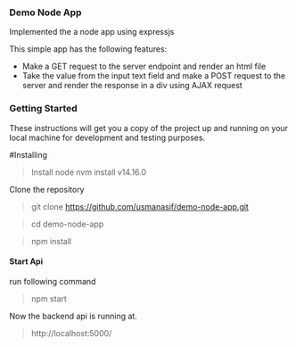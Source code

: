 ### Demo Node App

 Implemented the a node app using expressjs 

This simple app has the following features:
- Make a GET request to the server endpoint and render an html file
- Take the value from the input text field and make a POST request to the server and render the response in a div using AJAX request


### Getting Started
These instructions will get you a copy of the project up and running on your local machine for development and testing purposes.

#Installing
>Install node
>nvm install v14.16.0


Clone the repository

>git clone https://github.com/usmanasif/demo-node-app.git

>cd demo-node-app

> npm install


#### Start Api
run following command

> npm start

Now the backend api is running at.
> http://localhost:5000/
